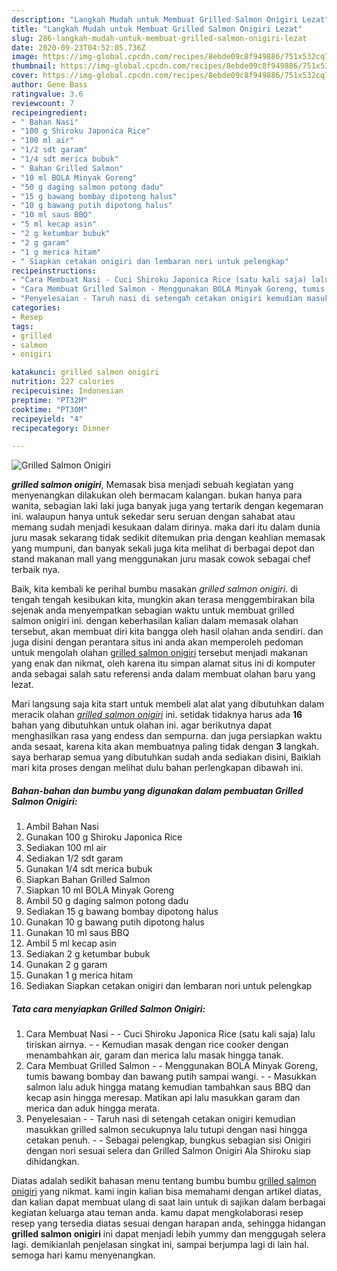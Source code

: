 ```yaml
---
description: "Langkah Mudah untuk Membuat Grilled Salmon Onigiri Lezat"
title: "Langkah Mudah untuk Membuat Grilled Salmon Onigiri Lezat"
slug: 286-langkah-mudah-untuk-membuat-grilled-salmon-onigiri-lezat
date: 2020-09-23T04:52:05.736Z
image: https://img-global.cpcdn.com/recipes/8ebde09c8f949886/751x532cq70/grilled-salmon-onigiri-foto-resep-utama.jpg
thumbnail: https://img-global.cpcdn.com/recipes/8ebde09c8f949886/751x532cq70/grilled-salmon-onigiri-foto-resep-utama.jpg
cover: https://img-global.cpcdn.com/recipes/8ebde09c8f949886/751x532cq70/grilled-salmon-onigiri-foto-resep-utama.jpg
author: Gene Bass
ratingvalue: 3.6
reviewcount: 7
recipeingredient:
- " Bahan Nasi"
- "100 g Shiroku Japonica Rice"
- "100 ml air"
- "1/2 sdt garam"
- "1/4 sdt merica bubuk"
- " Bahan Grilled Salmon"
- "10 ml BOLA Minyak Goreng"
- "50 g daging salmon potong dadu"
- "15 g bawang bombay dipotong halus"
- "10 g bawang putih dipotong halus"
- "10 ml saus BBQ"
- "5 ml kecap asin"
- "2 g ketumbar bubuk"
- "2 g garam"
- "1 g merica hitam"
- " Siapkan cetakan onigiri dan lembaran nori untuk pelengkap"
recipeinstructions:
- "Cara Membuat Nasi - Cuci Shiroku Japonica Rice (satu kali saja) lalu tiriskan airnya. - Kemudian masak dengan rice cooker dengan menambahkan air, garam dan merica lalu masak hingga tanak."
- "Cara Membuat Grilled Salmon - Menggunakan BOLA Minyak Goreng, tumis bawang bombay dan bawang putih sampai wangi. - Masukkan salmon lalu aduk hingga matang kemudian tambahkan saus BBQ dan kecap asin hingga meresap. Matikan api lalu masukkan garam dan merica dan aduk hingga merata."
- "Penyelesaian - Taruh nasi di setengah cetakan onigiri kemudian masukkan grilled salmon secukupnya lalu tutupi dengan nasi hingga cetakan penuh. - Sebagai pelengkap, bungkus sebagian sisi Onigiri dengan nori sesuai selera dan Grilled Salmon Onigiri Ala Shiroku siap dihidangkan."
categories:
- Resep
tags:
- grilled
- salmon
- onigiri

katakunci: grilled salmon onigiri 
nutrition: 227 calories
recipecuisine: Indonesian
preptime: "PT32M"
cooktime: "PT30M"
recipeyield: "4"
recipecategory: Dinner

---
```



![Grilled Salmon Onigiri](https://img-global.cpcdn.com/recipes/8ebde09c8f949886/751x532cq70/grilled-salmon-onigiri-foto-resep-utama.jpg)

<b><i>grilled salmon onigiri</i></b>, Memasak bisa menjadi sebuah kegiatan yang menyenangkan dilakukan oleh bermacam kalangan. bukan hanya para wanita, sebagian laki laki juga banyak juga yang tertarik dengan kegemaran ini. walaupun hanya untuk sekedar seru seruan dengan sahabat atau memang sudah menjadi kesukaan dalam dirinya. maka dari itu dalam dunia juru masak sekarang tidak sedikit ditemukan pria dengan keahlian memasak yang mumpuni, dan banyak sekali juga kita melihat di berbagai depot dan stand makanan mall yang menggunakan juru masak cowok sebagai chef terbaik nya.



Baik, kita kembali ke perihal bumbu masakan <i>grilled salmon onigiri</i>. di tengah tengah kesibukan kita, mungkin akan terasa menggembirakan bila sejenak anda menyempatkan sebagian waktu untuk membuat grilled salmon onigiri ini. dengan keberhasilan kalian dalam memasak olahan tersebut, akan membuat diri kita bangga oleh hasil olahan anda sendiri. dan juga disini dengan perantara situs ini anda akan memperoleh pedoman untuk mengolah olahan <u>grilled salmon onigiri</u> tersebut menjadi makanan yang enak dan nikmat, oleh karena itu simpan alamat situs ini di komputer anda sebagai salah satu referensi anda dalam membuat olahan baru yang lezat.


Mari langsung saja kita start untuk membeli alat alat yang dibutuhkan dalam meracik olahan <u><i>grilled salmon onigiri</i></u> ini. setidak tidaknya harus ada <b>16</b> bahan yang dibutuhkan untuk olahan ini. agar berikutnya dapat menghasilkan rasa yang endess dan sempurna. dan juga persiapkan waktu anda sesaat, karena kita akan membuatnya paling tidak dengan <b>3</b> langkah. saya berharap semua yang dibutuhkan sudah anda sediakan disini, Baiklah mari kita proses dengan melihat dulu bahan perlengkapan dibawah ini.

<!--inarticleads1-->

##### Bahan-bahan dan bumbu yang digunakan dalam pembuatan Grilled Salmon Onigiri:

1. Ambil  Bahan Nasi
1. Gunakan 100 g Shiroku Japonica Rice
1. Sediakan 100 ml air
1. Sediakan 1/2 sdt garam
1. Gunakan 1/4 sdt merica bubuk
1. Siapkan  Bahan Grilled Salmon
1. Siapkan 10 ml BOLA Minyak Goreng
1. Ambil 50 g daging salmon potong dadu
1. Sediakan 15 g bawang bombay dipotong halus
1. Gunakan 10 g bawang putih dipotong halus
1. Gunakan 10 ml saus BBQ
1. Ambil 5 ml kecap asin
1. Sediakan 2 g ketumbar bubuk
1. Gunakan 2 g garam
1. Gunakan 1 g merica hitam
1. Sediakan  Siapkan cetakan onigiri dan lembaran nori untuk pelengkap




<!--inarticleads2-->

##### Tata cara menyiapkan Grilled Salmon Onigiri:

1. Cara Membuat Nasi - - Cuci Shiroku Japonica Rice (satu kali saja) lalu tiriskan airnya. - - Kemudian masak dengan rice cooker dengan menambahkan air, garam dan merica lalu masak hingga tanak.
1. Cara Membuat Grilled Salmon - - Menggunakan BOLA Minyak Goreng, tumis bawang bombay dan bawang putih sampai wangi. - - Masukkan salmon lalu aduk hingga matang kemudian tambahkan saus BBQ dan kecap asin hingga meresap. Matikan api lalu masukkan garam dan merica dan aduk hingga merata.
1. Penyelesaian - - Taruh nasi di setengah cetakan onigiri kemudian masukkan grilled salmon secukupnya lalu tutupi dengan nasi hingga cetakan penuh. - - Sebagai pelengkap, bungkus sebagian sisi Onigiri dengan nori sesuai selera dan Grilled Salmon Onigiri Ala Shiroku siap dihidangkan.




Diatas adalah sedikit bahasan menu tentang bumbu bumbu <u>grilled salmon onigiri</u> yang nikmat. kami ingin kalian bisa memahami dengan artikel diatas, dan kalian dapat membuat ulang di saat lain untuk di sajikan dalam berbagai kegiatan keluarga atau teman anda. kamu dapat mengkolaborasi resep resep yang tersedia diatas sesuai dengan harapan anda, sehingga hidangan <b>grilled salmon onigiri</b> ini dapat menjadi lebih yummy dan menggugah selera lagi. demikianlah penjelasan singkat ini, sampai berjumpa lagi di lain hal. semoga hari kamu menyenangkan.
